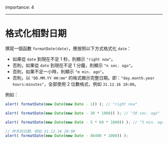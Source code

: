 importance: 4

---

# 格式化相對日期

撰寫一個函數 `formatDate(date)`，應按照以下方式格式化 `date`：

- 如果從 `date` 到現在不足 1 秒，則顯示 `"right now"`。
- 否則，如果從 `date` 到現在不足 1 分鐘，則顯示 `"n sec. ago"`。
- 否則，如果不足一小時，則顯示 `"m min. ago"`。
- 否則，以 `"DD.MM.YY HH:mm"` 的格式顯示完整日期。即：`"day.month.year hours:minutes"`，全部使用 2 位數格式，例如 `31.12.16 10:00`。

例如：

```js
alert( formatDate(new Date(new Date - 1)) ); // "right now"

alert( formatDate(new Date(new Date - 30 * 1000)) ); // "30 sec. ago"

alert( formatDate(new Date(new Date - 5 * 60 * 1000)) ); // "5 min. ago"

// 昨天的日期，例如 31.12.16 20:00
alert( formatDate(new Date(new Date - 86400 * 1000)) );
```
